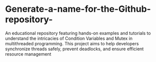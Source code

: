 # Generate-a-name-for-the-Github-repository-
An educational repository featuring hands-on examples and tutorials to understand the intricacies of Condition Variables and Mutex in multithreaded programming. This project aims to help developers synchronize threads safely, prevent deadlocks, and ensure efficient resource management
